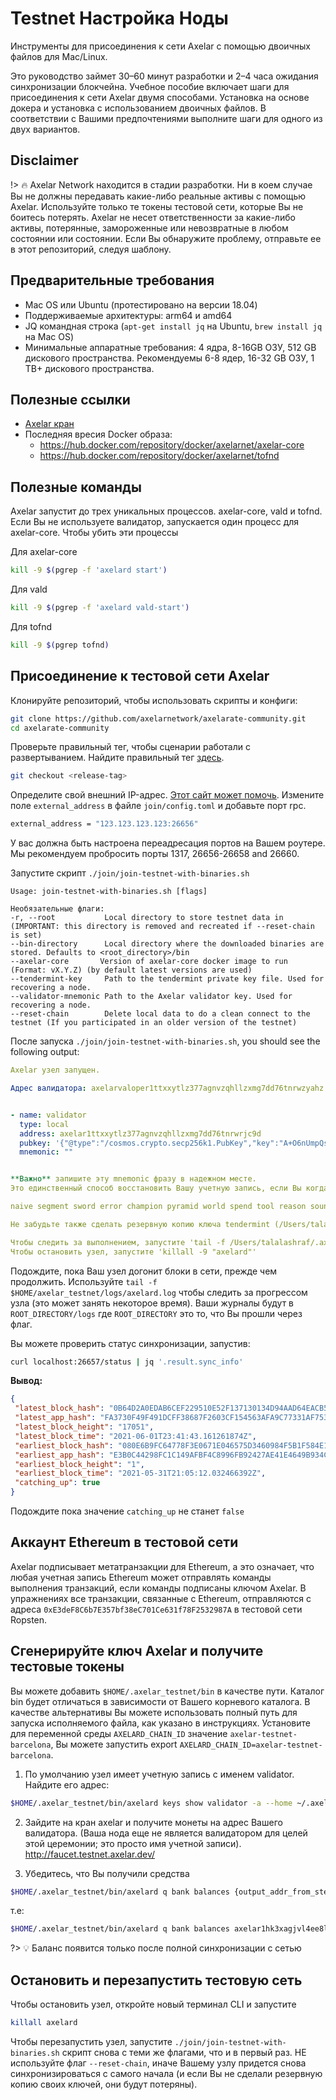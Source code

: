 # Testnet Настройка Ноды
Инструменты для присоединения к сети Axelar с помощью двоичных файлов для Mac/Linux.

Это руководство займет 30–60 минут разработки и 2–4 часа ожидания синхронизации блокчейна. Учебное пособие включает шаги для присоединения к сети Axelar двумя способами. Установка на основе докера и установка с использованием двоичных файлов. В соответствии с Вашими предпочтениями выполните шаги для одного из двух вариантов.

## Disclaimer
!> :fire: Axelar Network находится в стадии разработки. Ни в коем случае Вы не должны передавать какие-либо реальные активы с помощью Axelar. Используйте только те токены тестовой сети, которые Вы не боитесь потерять. Axelar не несет ответственности за какие-либо активы, потерянные, замороженные или невозвратные в любом состоянии или состоянии. Если Вы обнаружите проблему, отправьте ее в этот репозиторий, следуя шаблону.


## Предварительные требования

- Mac OS или Ubuntu (протестировано на версии 18.04)
- Поддерживаемые архитектуры: arm64 и amd64
- JQ командная строка (`apt-get install jq` на Ubuntu, `brew install jq` на Mac OS)
- Минимальные аппаратные требования: 4 ядра, 8-16GB ОЗУ, 512 GB дискового пространства. Рекомендуемы 6-8 ядер, 16-32 GB ОЗУ, 1 TB+ дискового пространства.

## Полезные ссылки
- [Axelar кран](http://faucet.testnet.axelar.dev/)
- Последняя вресия Docker образа:
  + https://hub.docker.com/repository/docker/axelarnet/axelar-core
  + https://hub.docker.com/repository/docker/axelarnet/tofnd

## Полезные команды


Axelar запустит до трех уникальных процессов. axelar-core, vald и tofnd. Если Вы не используете валидатор, запускается один процесс для axelar-core. Чтобы убить эти процессы

Для axelar-core
```bash
kill -9 $(pgrep -f 'axelard start')
```

Для vald
```bash
kill -9 $(pgrep -f 'axelard vald-start')
```

Для tofnd
```bash
kill -9 $(pgrep tofnd)
```

## Присоединение к тестовой сети Axelar

Клонируйте репозиторий, чтобы использовать скрипты и конфиги:

```bash
git clone https://github.com/axelarnetwork/axelarate-community.git
cd axelarate-community
```

Проверьте правильный тег, чтобы сценарии работали с развертыванием. Найдите правильный тег [здесь](/resources/testnet-releases.md).
```bash
git checkout <release-tag>
```


Определите свой внешний IP-адрес. [Этот сайт может помочь](https://whatismyipaddress.com/). Измените поле `external_address` в файле `join/config.toml` и добавьте порт rpc.

```bash
external_address = "123.123.123.123:26656"
```

У вас должна быть настроена переадресация портов на Вашем роутере. Мы рекомендуем пробросить порты 1317, 26656-26658 and 26660.

Запустите скрипт `./join/join-testnet-with-binaries.sh`
```log
Usage: join-testnet-with-binaries.sh [flags]

Необязательные флаги:
-r, --root           Local directory to store testnet data in (IMPORTANT: this directory is removed and recreated if --reset-chain is set)
--bin-directory      Local directory where the downloaded binaries are stored. Defaults to <root_directory>/bin
--axelar-core       Version of axelar-core docker image to run (Format: vX.Y.Z) (by default latest versions are used)
--tendermint-key     Path to the tendermint private key file. Used for recovering a node.
--validator-mnemonic Path to the Axelar validator key. Used for recovering a node.
--reset-chain        Delete local data to do a clean connect to the testnet (If you participated in an older version of the testnet)
```

После запуска `./join/join-testnet-with-binaries.sh`, you should see the following output:

```yaml
Axelar узел запущен.

Адрес валидатора: axelarvaloper1ttxxytlz377agnvzqhllzxmg7dd76tnrwzyahz


- name: validator
  type: local
  address: axelar1ttxxytlz377agnvzqhllzxmg7dd76tnrwrjc9d
  pubkey: '{"@type":"/cosmos.crypto.secp256k1.PubKey","key":"A+O6nUmpQs1meQLtr2RaG5DExv1nyU9cQJKeAUJNH828"}'
  mnemonic: ""


**Важно** запишите эту mnemonic фразу в надежном месте.
Это единственный способ восстановить Вашу учетную запись, если Вы когда-нибудь забудете свой пароль.

naive segment sword error champion pyramid world spend tool reason sound hub barrel amazing parade ahead lamp flag disorder sunny loop artist almost expire

Не забудьте также сделать резервную копию ключа tendermint (/Users/talalashraf/.axelar_testnet/.core/config/priv_validator_key.json)

Чтобы следить за выполнением, запустите 'tail -f /Users/talalashraf/.axelar_testnet/logs/axelard.log'
Чтобы остановить узел, запустите 'killall -9 "axelard"'
```

 Подождите, пока Ваш узел догонит блоки в сети, прежде чем продолжить.
 Используйте `tail -f $HOME/axelar_testnet/logs/axelard.log` чтобы следить за прогрессом узла (это может занять некоторое время). Ваши журналы будут в `ROOT_DIRECTORY/logs` где `ROOT_DIRECTORY` это то, что Вы прошли через флаг.

Вы можете проверить статус синхронизации, запустив:
 ```bash
curl localhost:26657/status | jq '.result.sync_info'
```

**Вывод:**
 ```json
{
  "latest_block_hash": "0B64D2A0EDAB6CEF229510E52F137130134D94AAD64EACB553D51D01B0D1A446",
  "latest_app_hash": "FA3730F49F491DCFF38687F2603CF154563AFA9C77331AF75340C554CB555EFC",
  "latest_block_height": "17051",
  "latest_block_time": "2021-06-01T23:41:43.161261874Z",
  "earliest_block_hash": "080E6B9FC64778F3E0671E046575D3460984F5B1F584E1F2D467341061C7627A",
  "earliest_app_hash": "E3B0C44298FC1C149AFBF4C8996FB92427AE41E4649B934CA495991B7852B855",
  "earliest_block_height": "1",
  "earliest_block_time": "2021-05-31T21:05:12.032466392Z",
  "catching_up": true
}
```
Подождите пока значение `catching_up` не станет `false`

## Аккаунт Ethereum в тестовой сети
Axelar подписывает метатранзакции для Ethereum, а это означает, что любая учетная запись Ethereum может отправлять команды выполнения транзакций, если команды подписаны ключом Axelar. В упражнениях все транзакции, связанные с Ethereum, отправляются с адреса `0xE3deF8C6b7E357bf38eC701Ce631f78F2532987A` в тестовой сети Ropsten.

## Сгенерируйте ключ Axelar и получите тестовые токены

Вы можете добавить `$HOME/.axelar_testnet/bin` в качестве пути. Каталог bin будет отличаться в зависимости от Вашего корневого каталога. В качестве альтернативы Вы можете использовать полный путь для запуска исполняемого файла, как указано в инструкциях. Установите для переменной среды `AXELARD_CHAIN_ID` значение `axelar-testnet-barcelona`, Вы можете запустить export `AXELARD_CHAIN_ID=axelar-testnet-barcelona`.

1. По умолчанию узел имеет учетную запись с именем validator. Найдите его адрес:
```bash
$HOME/.axelar_testnet/bin/axelard keys show validator -a --home ~/.axelar_testnet/.core
```
2. Зайдите на кран axelar и получите монеты на адрес Вашего валидатора. (Ваша нода еще не является валидатором для целей этой церемонии; это просто имя учетной записи). http://faucet.testnet.axelar.dev/

3. Убедитесь, что Вы получили средства
```bash
$HOME/.axelar_testnet/bin/axelard q bank balances {output_addr_from_step_2} --home ~/.axelar_testnet/.core
```
т.е:
```bash
$HOME/.axelar_testnet/bin/axelard q bank balances axelar1hk3xagjvl4ee8lpdd736h6wcwsudrv0f5ya2we --home ~/.axelar_testnet/.core
```
 ?> :bulb: Баланс появится только после полной синхронизации с сетью

## Остановить и перезапустить тестовую сеть

Чтобы остановить узел, откройте новый терминал CLI и запустите
```bash
killall axelard
```

Чтобы перезапустить узел, запустите `./join/join-testnet-with-binaries.sh` скрипт снова с теми же флагами, что и в первый раз. НЕ используйте флаг `--reset-chain`, иначе Вашему узлу придется снова синхронизироваться с самого начала (и если Вы не сделали резервную копию своих ключей, они будут потеряны).
